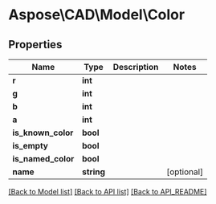 # Aspose\CAD\Model\Color

## Properties
Name | Type | Description | Notes
------------ | ------------- | ------------- | -------------
**r** | **int** |  | 
**g** | **int** |  | 
**b** | **int** |  | 
**a** | **int** |  | 
**is_known_color** | **bool** |  | 
**is_empty** | **bool** |  | 
**is_named_color** | **bool** |  | 
**name** | **string** |  | [optional] 

[[Back to Model list]](API_README.md#documentation-for-models) [[Back to API list]](API_README.md#documentation-for-api-endpoints) [[Back to API_README]](API_README.md)

